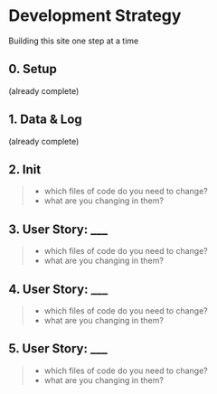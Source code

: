 # Development Strategy

Building this site one step at a time

## 0. Setup

(already complete)

## 1. Data & Log

(already complete)

## 2. Init

> * which files of code do you need to change?
> * what are you changing in them?

## 3. User Story: ___

> * which files of code do you need to change?
> * what are you changing in them?

## 4. User Story: ___

> * which files of code do you need to change?
> * what are you changing in them?

## 5. User Story: ___

> * which files of code do you need to change?
> * what are you changing in them?
